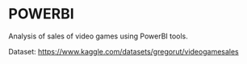 # POWERBI
Analysis of sales of video games using PowerBI tools. 

Dataset: https://www.kaggle.com/datasets/gregorut/videogamesales
